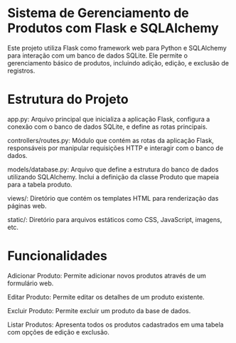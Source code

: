 # Sistema de Gerenciamento de Produtos com Flask e SQLAlchemy
Este projeto utiliza Flask como framework web para Python e SQLAlchemy para interação com um banco de dados SQLite. Ele permite o gerenciamento básico de produtos, incluindo adição, edição, e exclusão de registros.

# Estrutura do Projeto
app.py: Arquivo principal que inicializa a aplicação Flask, configura a conexão com o banco de dados SQLite, e define as rotas principais.

controllers/routes.py: Módulo que contém as rotas da aplicação Flask, responsáveis por manipular requisições HTTP e interagir com o banco de dados.

models/database.py: Arquivo que define a estrutura do banco de dados utilizando SQLAlchemy. Inclui a definição da classe Produto que mapeia para a tabela produto.

views/: Diretório que contém os templates HTML para renderização das páginas web.

static/: Diretório para arquivos estáticos como CSS, JavaScript, imagens, etc.

# Funcionalidades
Adicionar Produto: Permite adicionar novos produtos através de um formulário web.

Editar Produto: Permite editar os detalhes de um produto existente.

Excluir Produto: Permite excluir um produto da base de dados.

Listar Produtos: Apresenta todos os produtos cadastrados em uma tabela com opções de edição e exclusão.
